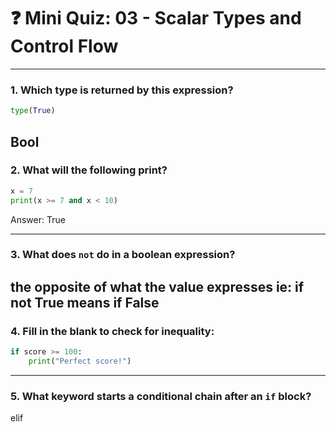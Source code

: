 # ❓ Mini Quiz: 03 - Scalar Types and Control Flow

---

### 1. Which type is returned by this expression?

```python
type(True)
```
Bool
---

### 2. What will the following print?

```python
x = 7
print(x >= 7 and x < 10)
```

Answer: True

---

### 3. What does `not` do in a boolean expression?

the opposite of what the value expresses
ie: if not True means if False
---

### 4. Fill in the blank to check for inequality:

```python
if score >= 100:
    print("Perfect score!")
```

---

### 5. What keyword starts a conditional chain after an `if` block?
elif
